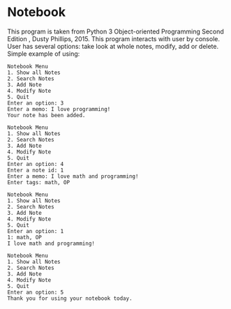 # Notebook
This program is taken from Python 3 Object-oriented Programming Second Edition , Dusty Phillips, 2015. This program interacts with user by console. User has several options:
take look at whole notes, modify, add or delete. Simple example of using:
```
Notebook Menu
1. Show all Notes
2. Search Notes
3. Add Note
4. Modify Note
5. Quit 
Enter an option: 3
Enter a memo: I love programming!
Your note has been added.

Notebook Menu
1. Show all Notes
2. Search Notes
3. Add Note
4. Modify Note
5. Quit 
Enter an option: 4
Enter a note id: 1
Enter a memo: I love math and programming!
Enter tags: math, OP

Notebook Menu
1. Show all Notes
2. Search Notes
3. Add Note
4. Modify Note
5. Quit 
Enter an option: 1
1: math, OP
I love math and programming!

Notebook Menu
1. Show all Notes
2. Search Notes
3. Add Note
4. Modify Note
5. Quit 
Enter an option: 5
Thank you for using your notebook today.
```